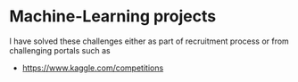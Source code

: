 # Machine-Learning projects 

I have solved these challenges either as part of recruitment process or from challenging portals such as 

- https://www.kaggle.com/competitions
